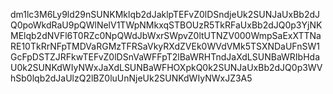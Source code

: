 dm1lc3M6Ly9ld29nSUNKMklqb2dJaklpTEFvZ0lDSndjeUk2SUNJaUxBb2dJQ0poWkdRaU9pQWlNelV1TWpNMkxqSTBOUzR5TkRFaUxBb2dJQ0p3YjNKMElqb2dNVFl6T0RZc0NpQWdJbWxrSWpvZ0ltUTNZV000WmpSaExXTTNaRE10TkRrNFpTMDVaRGMzTFRSaVkyRXdZVEk0WVdVMk5TSXNDaUFnSW1GcFpDSTZJRFkwTEFvZ0lDSnVaWFFpT2lBaWRHTndJaXdLSUNBaWRIbHdaU0k2SUNKdWIyNWxJaXdLSUNBaWFHOXpkQ0k2SUNJaUxBb2dJQ0p3WVhSb0lqb2dJaUlzQ2lBZ0luUnNjeUk2SUNKdWIyNWxJZ3A5